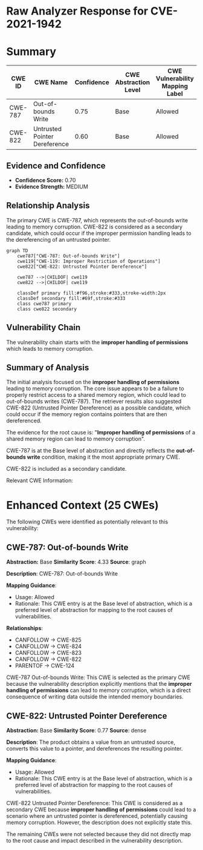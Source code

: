 # Raw Analyzer Response for CVE-2021-1942

# Summary
| CWE ID | CWE Name | Confidence | CWE Abstraction Level | CWE Vulnerability Mapping Label | CWE-Vulnerability Mapping Notes |
|---|---|---|---|---|---|
| CWE-787 | Out-of-bounds Write | 0.75 | Base | Allowed | Primary CWE |
| CWE-822 | Untrusted Pointer Dereference | 0.60 | Base | Allowed | Secondary Candidate |

## Evidence and Confidence

*   **Confidence Score:** 0.70
*   **Evidence Strength:** MEDIUM

## Relationship Analysis
The primary CWE is CWE-787, which represents the out-of-bounds write leading to memory corruption. CWE-822 is considered as a secondary candidate, which could occur if the improper permission handling leads to the dereferencing of an untrusted pointer.

```mermaid
graph TD
    cwe787["CWE-787: Out-of-bounds Write"]
    cwe119["CWE-119: Improper Restriction of Operations"]
    cwe822["CWE-822: Untrusted Pointer Dereference"]
    
    cwe787 -->|CHILDOF| cwe119
    cwe822 -->|CHILDOF| cwe119

    classDef primary fill:#f96,stroke:#333,stroke-width:2px
    classDef secondary fill:#69f,stroke:#333
    class cwe787 primary
    class cwe822 secondary
```

## Vulnerability Chain
The vulnerability chain starts with the **improper handling of permissions** which leads to memory corruption.

## Summary of Analysis
The initial analysis focused on the **improper handling of permissions** leading to memory corruption. The core issue appears to be a failure to properly restrict access to a shared memory region, which could lead to out-of-bounds writes (CWE-787). The retriever results also suggested CWE-822 (Untrusted Pointer Dereference) as a possible candidate, which could occur if the memory region contains pointers that are then dereferenced.

The evidence for the root cause is: "**Improper handling of permissions** of a shared memory region can lead to memory corruption".

CWE-787 is at the Base level of abstraction and directly reflects the **out-of-bounds write** condition, making it the most appropriate primary CWE.

CWE-822 is included as a secondary candidate.

Relevant CWE Information:

# Enhanced Context (25 CWEs)
The following CWEs were identified as potentially relevant to this vulnerability:

## CWE-787: Out-of-bounds Write
**Abstraction:** Base
**Similarity Score**: 4.33
**Source**: graph

**Description**:
CWE-787: Out-of-bounds Write

**Mapping Guidance**:
- Usage: Allowed
- Rationale: This CWE entry is at the Base level of abstraction, which is a preferred level of abstraction for mapping to the root causes of vulnerabilities.

**Relationships**:
- CANFOLLOW -> CWE-825
- CANFOLLOW -> CWE-824
- CANFOLLOW -> CWE-823
- CANFOLLOW -> CWE-822
- PARENTOF -> CWE-124

CWE-787 Out-of-bounds Write: This CWE is selected as the primary CWE because the vulnerability description explicitly mentions that the **improper handling of permissions** can lead to memory corruption, which is a direct consequence of writing data outside the intended memory boundaries.

## CWE-822: Untrusted Pointer Dereference
**Abstraction:** Base
**Similarity Score**: 0.77
**Source**: dense

**Description**:
The product obtains a value from an untrusted source, converts this value to a pointer, and dereferences the resulting pointer.

**Mapping Guidance**:
- Usage: Allowed
- Rationale: This CWE entry is at the Base level of abstraction, which is a preferred level of abstraction for mapping to the root causes of vulnerabilities.

CWE-822 Untrusted Pointer Dereference: This CWE is considered as a secondary CWE because **improper handling of permissions** could lead to a scenario where an untrusted pointer is dereferenced, potentially causing memory corruption. However, the description does not explicitly state this.

The remaining CWEs were not selected because they did not directly map to the root cause and impact described in the vulnerability description.
